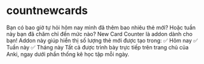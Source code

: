 # countnewcards
Bạn có bao giờ tự hỏi hôm nay mình đã thêm bao nhiêu thẻ mới? Hoặc tuần này bạn đã chăm chỉ đến mức nào? New Card Counter là addon dành cho bạn!  Addon này giúp hiển thị số lượng thẻ mới được tạo trong:  ✅ Hôm nay  ✅ Tuần này  ✅ Tháng này  Tất cả được trình bày trực tiếp trên trang chủ của Anki, ngay dưới phần thống kê học tập mỗi ngày.
